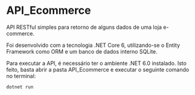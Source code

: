 # API_Ecommerce
API RESTful simples para retorno de alguns dados de uma loja e-commerce.

Foi desenvolvido com a tecnologia .NET Core 6, utilizando-se o Entity Framework como ORM e um banco de dados interno SQLite.

Para executar a API, é necessário ter o ambiente .NET 6.0 instalado. Isto feito, basta abrir a pasta API_Ecommerce e executar o seguinte comando no terminal:
```
dotnet run
```
